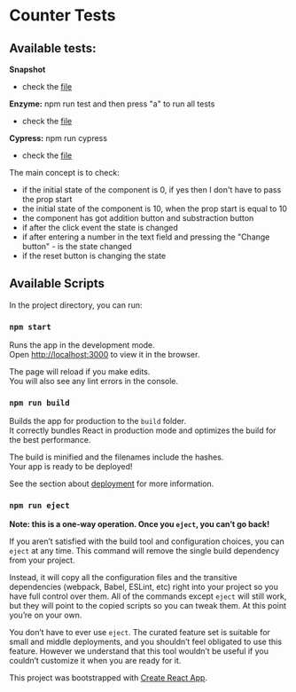 # Counter Tests

## Available tests:

**Snapshot**
- check the [file](https://github.com/SzymonRojek/counter-testing/tree/main/src/components/__snapshots__)

**Enzyme:** npm run test and then press "a" to run all tests
- check the [file](https://github.com/SzymonRojek/counter-testing/blob/main/src/components/Counter.test.js)

**Cypress:** npm run cypress 
- check the [file](https://github.com/SzymonRojek/counter-testing/blob/main/cypress/integration/counter.spec.js)

The main concept is to check:
- if the initial state of the component is 0, if yes then I don't have to pass the prop start
- the initial state of the component is 10, when the prop start is equal to 10
- the component has got addition button and substraction button
- if after the click event the state is changed 
- if after entering a number in the text field and pressing the "Change button" - is the state changed
- if the reset button is changing the state

## Available Scripts

In the project directory, you can run:

### `npm start`

Runs the app in the development mode.\
Open [http://localhost:3000](http://localhost:3000) to view it in the browser.

The page will reload if you make edits.\
You will also see any lint errors in the console.

### `npm run build`

Builds the app for production to the `build` folder.\
It correctly bundles React in production mode and optimizes the build for the best performance.

The build is minified and the filenames include the hashes.\
Your app is ready to be deployed!

See the section about [deployment](https://facebook.github.io/create-react-app/docs/deployment) for more information.

### `npm run eject`

**Note: this is a one-way operation. Once you `eject`, you can’t go back!**

If you aren’t satisfied with the build tool and configuration choices, you can `eject` at any time. This command will remove the single build dependency from your project.

Instead, it will copy all the configuration files and the transitive dependencies (webpack, Babel, ESLint, etc) right into your project so you have full control over them. All of the commands except `eject` will still work, but they will point to the copied scripts so you can tweak them. At this point you’re on your own.

You don’t have to ever use `eject`. The curated feature set is suitable for small and middle deployments, and you shouldn’t feel obligated to use this feature. However we understand that this tool wouldn’t be useful if you couldn’t customize it when you are ready for it.

This project was bootstrapped with [Create React App](https://github.com/facebook/create-react-app).
